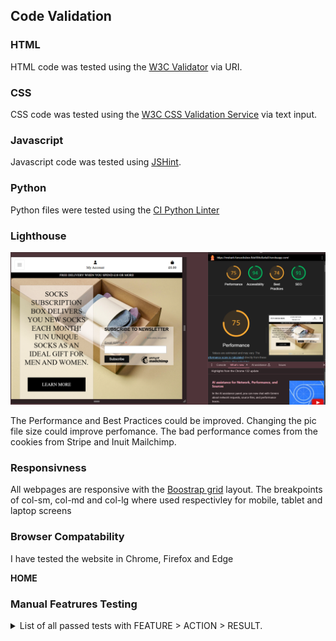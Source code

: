 ## Code Validation

### HTML

HTML code was tested using the [W3C Validator](https://validator.w3.org/) via URI.


### CSS

CSS code was tested using the [W3C CSS Validation Service](https://jigsaw.w3.org/css-validator/) via text input. 

### Javascript

Javascript code was tested using [JSHint](https://jshint.com/).

### Python

Python files were tested using the [CI Python Linter](https://pep8ci.herokuapp.com/)

### Lighthouse

![lighthose results](documentation/funsocksbox-lighthouse.png)

The Performance and Best Practices could be improved. Changing the pic file size could improve perfomance. The bad performance comes from the cookies from Stripe and Inuit Mailchimp.

### Responsivness

All webpages are responsive with the [Boostrap grid](https://getbootstrap.com/docs/5.3/layout/grid/) layout. The breakpoints of col-sm, col-md and col-lg where used respectivley for mobile, tablet and laptop screens

### Browser Compatability

I have tested the website in Chrome, Firefox and Edge

**HOME**

### Manual Featrures Testing

<details>

<summary>List of all passed tests with FEATURE > ACTION > RESULT.</summary>

**NAVBAR**

- Navbar > mid to small screen size > Home, Subscription and Products link in burger icon dropdown
- Burger button > click > dropdown menu
- Business name home link > click > navigates to home page
- Subscription link > click >navigates to subscription page
- Products link > click > navigates to products page
- My Account > click > toggle dropdown menu
- Register in dropdown > click > navigates to sign up page
- Login in dropdown > click > nagigates to login page
- Address Book link in dropdown > click > navigates to specific user's Address book
- Manage subscription in dropdown > click > opens Stripe login in to manage page in new tab
- Logout in dropdown > click > navigates to logout page

**AUTHENTICATION**

- All allauth pages > navigates to > show relevent info and forms.
- forms > click submit with errors in forms > popover or red text ! symbol shown

Register

- Submit button > click > navigates to verify email page, sends email, shows alert

Confirm Email

- Confirm button > click > navigates to sign in page with success toast

Sign In

- Sign in button > click > signs in user, navigates to home page and success toast

**HOME**

- Home page > navigate to > shown subscription and newsletter divs
- Learn more button > click > navigates to subscription page
- Newsletter Subcribe > click > opens Intuit Mailchimp in new tab

**SUBSCRIPTION**

- Subscription page > navigate to > shows subscription info with register link if not logged in and sign up if logged in
- Register an Account > click > navigates to register page
- Sign up > click > opens Stripe subscription page in new tab

**PRODUCT**

- Products page > navigate to > shows product name and image in card
- Product card > click > navigates to relevant product page

if admin
- Add product > click > navigates to add product page
- Minus button > click > shows delete modal
- Delete modal confirm > click > deletes product, redirects to product page and success toast

**ADD PRODUCT**

- Add product page > navigate to > shows empty product form
- Add product button > click > adds product, navigates to related product detail and success toast.

**PRODUCT DETAIL**

- Product detail page > naigate to > shows all relevent images, info and buttons
- Product image > click > opens image in new tab
- Slideshow arrows > click > navigates to next and previous images
- Size dropdown > click > opens dropdown menu
- Size option > click > selects option
- Quantity + and - > click > adjust quantity
- Add to bag > click > adds specific product size and quantity to bag and info shown in success toast
- Keep shopping > click > navigates to products page

if admin
- Update product > click > navigates to update product page
- Manage Images > click > navigates to manage images page

**UPDATE PRODUCT**

- Update product page > navigate to > showns for with prefilled relevant info related to product
- Update product button> click > update product info, redirects to relevant product detail page and success toast

**MANAGE IMAGES**

- Manage images page > navigate to > shows related images to specific product in cards with - buttons and an Add Image button
- Add image button > click > shows add image modal
- Choose file > click > allows upload of local image file
- Add image button in modal > click > adds image, redirects back to manage images page with new image shown and success toast
- Minus button > click > shows delete image modal
- Delete button in Delete modal > click > deletes image, redirects back to update manage images page and success toast

**BAG**

- Bag page > navigate to > show all product info and pricing
- Plus and minus quantity buttons > click > alter quantity number
- Update > click > redirects to bag page with update quantity and updated success toast
- Remove > click > removes relevant product from bag, redirects to udated bag page with updated success toast
- Secure Checkout button > click > redirects to checkout page

**CHECKOUT**

- Checkout page > navigate to > shows form, with prefilled info if default address exists, order summary, Complete Order and Adjust Bag buttons, 'Create or change default address' if logged in or
- Complete order > click with incomplete or invalid info > popover prompt or redirects to same page with red card error message
- Complete order > click with valid info > redirects to checkout success page

**CHECKOUT SUCCESS**

- Checkout success > navigate to > shows all order, delivery and billing info, sends order conformation email which is confirmed in success toast

**ADDRESS BOOK**

- Address Book page > navigate to > shows all addresses linked to specific profile plus Add Address button
- Add Address button > click > navigates to Add address page
- Edit button > click > navigates to Update address page
- Minus button > click > shows delete modal
- Delete button in modal > click > deletes address and redirects to updated Address book page with success toast
- Set as Default > click > redirects to updated Address book page with success toast and 'DEFAULT' only show on selected address

**FOOTER**

- Cotact us link > click > navigates to Contact page

**CONTACT US**

- Contact Us page > navigate to > shows contact message form with required fields
- Send button > click > redirects to contact us page with empty form and success toast. Message saved in admin panel.

**404**

- Non existing page > enter in url > redirects to 404 page

**EDGE**

- Login required url > navigate to logged out > navigates to sign up page
- Admin only url action > navigate to without admin level permission > redirects to home page with error toast

</details>